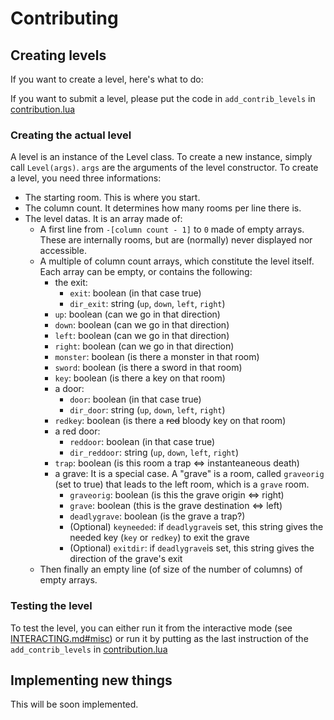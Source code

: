 # Contributing

## Creating levels
If you want to create a level, here's what to do:

If you want to submit a level, please put the code in `add_contrib_levels` in [contribution.lua](contribution.lua)

### Creating the actual level
A level is an instance of the Level class. To create a new instance, simply call `Level(args)`.
`args` are the arguments of the level constructor.
To create a level, you need three informations:
- The starting room. This is where you start.
- The column count. It determines how many rooms per line there is.
- The level datas. It is an array made of:
  - A first line from `-[column count - 1]` to `0` made of empty arrays. These are internally rooms, but are (normally) never displayed nor accessible.
  - A multiple of column count arrays, which constitute the level itself. Each array can be empty, or contains the following:
    - the exit:
	  - `exit`: boolean (in that case true)
	  - `dir_exit`: string (`up`, `down`, `left`, `right`)
    - `up`: boolean (can we go in that direction)
    - `down`: boolean (can we go in that direction)
    - `left`: boolean (can we go in that direction)
    - `right`: boolean (can we go in that direction)
    - `monster`: boolean (is there a monster in that room)
    - `sword`: boolean (is there a sword in that room)
    - `key`: boolean (is there a key on that room)
    - a door:
	  - `door`: boolean (in that case true)
	  - `dir_door`: string (`up`, `down`, `left`, `right`)
    - `redkey`: boolean (is there a ~~red~~ bloody key on that room)
    - a red door:
	  - `reddoor`: boolean (in that case true)
	  - `dir_reddoor`: string (`up`, `down`, `left`, `right`)
    - `trap`: boolean (is this room a trap <=> instanteaneous death)
    - a grave: It is a special case. A "grave" is a room, called `graveorig` (set to true) that leads to the left room, which is a `grave` room.
	  - `graveorig`: boolean (is this the grave origin <=> right)
      - `grave`: boolean (this is the grave destination <=> left)
      - `deadlygrave`: boolean (is the grave a trap?)
	  - \(Optional) `keyneeded`: if `deadlygrave`is set, this string gives the needed key (`key` or `redkey`) to exit the grave
      - \(Optional) `exitdir`: if `deadlygrave`is set, this string gives the direction of the grave's exit
  - Then finally an empty line (of size of the number of columns) of empty arrays.

### Testing the level
To test the level, you can either run it from the interactive mode (see [INTERACTING.md#misc](INTERACTING.md#misc)) or run it by putting as the last instruction of the `add_contrib_levels` in [contribution.lua](contribution.lua)

## Implementing new things
This will be soon implemented.
